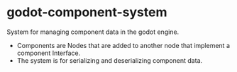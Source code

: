# godot-component-system
System for managing component data in the godot engine.

- Components are Nodes that are added to another node that implement a component Interface.
- The system is for serializing and deserializing component data.
